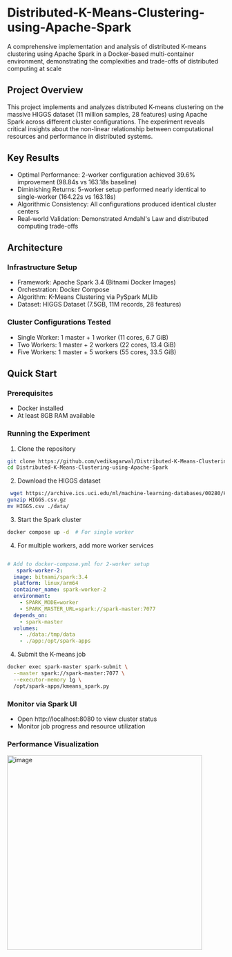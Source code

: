 # Distributed-K-Means-Clustering-using-Apache-Spark

A comprehensive implementation and analysis of distributed K-means clustering using Apache Spark in a Docker-based multi-container environment, demonstrating the complexities and trade-offs of distributed computing at scale

 ## Project Overview
This project implements and analyzes distributed K-means clustering on the massive HIGGS dataset (11 million samples, 28 features) using Apache Spark across different cluster configurations. The experiment reveals critical insights about the non-linear relationship between computational resources and performance in distributed systems.

## Key Results

- Optimal Performance: 2-worker configuration achieved 39.6% improvement (98.84s vs 163.18s baseline)
- Diminishing Returns: 5-worker setup performed nearly identical to single-worker (164.22s vs 163.18s)
- Algorithmic Consistency: All configurations produced identical cluster centers
- Real-world Validation: Demonstrated Amdahl's Law and distributed computing trade-offs

## Architecture

### Infrastructure Setup

- Framework: Apache Spark 3.4 (Bitnami Docker Images)
- Orchestration: Docker Compose
- Algorithm: K-Means Clustering via PySpark MLlib
- Dataset: HIGGS Dataset (7.5GB, 11M records, 28 features)

### Cluster Configurations Tested

- Single Worker: 1 master + 1 worker (11 cores, 6.7 GiB)
- Two Workers: 1 master + 2 workers (22 cores, 13.4 GiB)
- Five Workers: 1 master + 5 workers (55 cores, 33.5 GiB)

## Quick Start

### Prerequisites

- Docker installed
- At least 8GB RAM available

### Running the Experiment

1. Clone the repository
```bash
git clone https://github.com/vedikagarwal/Distributed-K-Means-Clustering-using-Apache-Spark.git
cd Distributed-K-Means-Clustering-using-Apache-Spark
```

2. Download the HIGGS dataset
```bash
 wget https://archive.ics.uci.edu/ml/machine-learning-databases/00280/HIGGS.csv.gz
gunzip HIGGS.csv.gz
mv HIGGS.csv ./data/
```

3. Start the Spark cluster
```bash
docker compose up -d  # For single worker
```

4. For multiple workers, add more worker services
```yaml

# Add to docker-compose.yml for 2-worker setup
   spark-worker-2:
  image: bitnami/spark:3.4
  platform: linux/arm64
  container_name: spark-worker-2
  environment:
    - SPARK_MODE=worker
    - SPARK_MASTER_URL=spark://spark-master:7077
  depends_on:
    - spark-master
  volumes:
    - ./data:/tmp/data
    - ./app:/opt/spark-apps
```

4. Submit the K-means job

```bash
docker exec spark-master spark-submit \
  --master spark://spark-master:7077 \
  --executor-memory 1g \
  /opt/spark-apps/kmeans_spark.py
```

### Monitor via Spark UI

- Open http://localhost:8080 to view cluster status
- Monitor job progress and resource utilization

### Performance Visualization
  <img width="451" alt="image" src="https://github.com/user-attachments/assets/709fe3a2-f72a-48ef-8155-f57809b2151a" />

